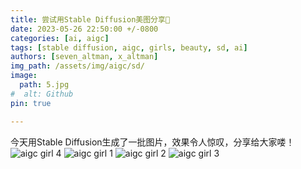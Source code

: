 ```yaml
---
title: 尝试用Stable Diffusion美图分享💃
date: 2023-05-26 22:50:00 +/-0800  
categories: [ai, aigc]  
tags: [stable diffusion, aigc, girls, beauty, sd, ai]
authors: [seven_altman, x_altman]
img_path: /assets/img/aigc/sd/
image:
  path: 5.jpg
#  alt: Github  
pin: true

---
```



今天用Stable Diffusion生成了一批图片，效果令人惊叹，分享给大家喽！
![aigc girl 4](4.jpg)
![aigc girl 1](1.jpg)
![aigc girl 2](2.jpg)
![aigc girl 3](3.jpg)

